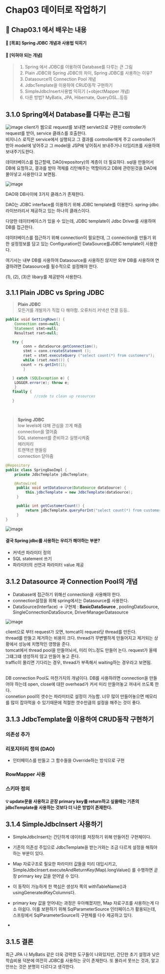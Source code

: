 # Chap03 데이터로 작업하기
## 📖 Chap03.1 에서 배우는 내용  
#### 🏁 [목표] Spring JDBC 개념과 사용법 익히기
#### 🏁 [익혀야 되는 개념]
> 1) Spring 에서 JDBC를 이용하여 Database를 다루는 큰 그림
> 2) Plain JDBC와 Spring JDBC의 차이, Spring JDBC를 사용하는 이유?
> 3) Datasource의 Connection Pool 개념
> 4) JdbcTemplate을 이용하여 CRUD동작 구현하기 
> 5) SimpleJdbcInsert사용법 익히기 (+objectMapper 개념)
> 6) 다른 방법? MyBatis, JPA, Hibernate, QueryDSL..등등 

## 3.1.0 Spring에서 Database를 다루는 큰그림
![image](https://user-images.githubusercontent.com/55049159/169668555-346e2b04-6c06-4f1e-9c26-3f8b308c4b75.png)
client가 웹으로 request를 보내면 servlet으로 구현된 controller가 request를 받아, service 클래스를 호출한다. <br> 
비지니스 로직은 service에서 실행되고 그 결과를 controller에게 주고 controller가 받아 model에 넣어주고 그 model을 JSP에 넣어줘서 보내주거나 타임리프를 사용하여 보내주기도한다.

데이터베이스를 접근할때, DAO(repository)의 계층이 더 필요하다. sql을 만들어서 DB에 요청하고, 결과를 받아 객체를 리턴해주는 역할이라고
DB에 관련된것을 DAO에 몰아넣고 사용한다고 보면됨. 

![image](https://user-images.githubusercontent.com/55049159/169668538-65d3d66e-739d-47ed-af38-8a1c2da0e364.png)

DAO와 DB사이에 3가지 클래스가 존재한다. <br> 

DAO는 JDBC interface를 이용하기 위해 JDBC template를 이용한다. spring-jdbc 라이브러리서 제공하고 있는 하나의 클래스이다. <br> 

다양한 데이터베이스가 있을 수 있는데, JDBC template이 Jdbc Driver를 사용하여 DB를 접근한다. <br> 

데이터베이스를 접근하기 위해 connection이 필요한데, 그 connection을 만들기 위한 설정정보를 담고 있는 Configuration인 DataSource를JDBC template이 사용한다. <br> 

여기서는 내부 DB를 사용하여 Datasource를 사용하진 않지만 외부 DB를 사용하여 연결하려면 Datasource를 필수적으로 설정해야 한다. <br>

(1), (2), (3)은 libary를 제공받아 사용한다. <br>

## 3.1.1 Plain JDBC vs Spring JDBC
> <b>Plain JDBC</b> <br>
> 모든거를 개발자가 직접 다 해야함. 오류처리 커낵션 연결 등등.. 

```java
public void GettingRows() {
    Connection conn=null;
    Statement stmt=null;
    Resultset rset=null;

   try {
        conn = dataSource.getConnection();
        stmt = conn.createStatement (); 
        rset = stmt.executeQuery ("select count(*) from customers");
        while (rset.next()) {
	   count = rs.getInt(1);
        }

   } catch (SQLException e) {
	LOGGER.error(e); throw e;
    }
   finally {
             //code to clean up resources
   }
```

<br>

> <b>Spring JDBC</b> <br> 
> low levels에 대해 관심을 끄게 해줌 <br>
> connection을 열어줌<br>
> SQL statement를 준비하고 실행시켜줌<br>
> 에러처리 <br>
> 트랜잭션 핸들링<br>
> connection 닫아줌

```java
@Repository
public class SpringDaoImpl {
    private JdbcTemplate jdbcTemplate;

    @Autowired
     public void setDataSource(DataSource dataSource) {
         this.jdbcTemplate = new JdbcTemplate(dataSource);
     }

     public int getCustomerCount() {
         return jdbcTemplate.queryForInt("select count(*) from customers");
     }
}
```

![image](https://user-images.githubusercontent.com/55049159/169668591-c044c9e1-0e96-4f6f-8907-1de1ebe186c9.png)

#### 결국 Spring jdbc를 사용하는 우리가 해야하는 부분?
- 커넥션 파라미터 정의
- SQL statement 쓰기
- 파라미터의 선언과 파라미터 value 제공

## 3.1.2 Datasource 과 Connection Pool의 개념

- Database에 접근하기 위해선 connection을 사용해야 한다. 
- connection설정을 위해 spring에서는 Datasource를 사용한다. 
- DataSource(Interface) -> 구현체 : <b> BasicDataSource </b>, poolingDataSource, SingleConnectionDataSource, DriverManagerDatasource

![image](https://user-images.githubusercontent.com/55049159/169668576-f7d01c6e-d0d2-4143-b7aa-b84a5c23b8ed.png)
 
client으로 부터 request가 오면, tomcat이 request당 thread를 만든다. <br>
thread를 만들고 제거하는 비용이 크다. thread가 무변별하게 만들어지고 제거되는 상황에서 성능에 치명적인 영향을 준다. <br>
tomcat에서 thread pool을 만들어놔서, 미리 어느정도 만들어 논다. request가 올때 그떄그떄 생성하지 않고 만들어 놓고 준다. <br>
traffic이 몰리면 기다리는 경우, thread가 부족해서 waiting하는 경우라고 보면됨. <br><br>

DB connection Pool도 마찬가지의 개념이다. DB를 사용하려면 connection을 만들어야 하는데 open, close에 대한 overhead가 커서 미리 만들어놓고 꺼내서 쓰도록 한다.<br>
connetion pool의 갯수는 파라미터로 설정이 가능함. 너무 많이 만들어놓으면 메모리를 많이 잡아먹을 수 있기때문에 적절한 갯수만큼의 설정을 해주는 것이 좋다. 


## 3.1.3 JdbcTemplate을 이용하여 CRUD동작 구현하기

### 의존성 추가

### 리포지터리 정의 (DAO) 
- 인터페이스를 만들고 그 함수들을 Override하는 방식으로 구현 

### RowMapper 사용 

### 스키마 정의 

#### 💡 update문을 사용하고 곧장 primary key를 return하고 싶을때는 기존의 jdbcTemplate을 사용하는 것보다 더 나은 방법이 존재한다. 

## 3.1.4 SimpleJdbcInsert 사용하기
- SimpleJdbcInsert는 간단하게 데이터를 저장하기 위해 만들어진 구현체이다.
- 기존의 의존성 주입으로 JdbcTemplate을 받는거와는 조금 다르게 설정을 해줘야 하는 부분이 있다.

- Map 자료구조로 필요한 파라미터 값들을 미리 대입시키고, SimpleJdbcInsert.executeAndReturnKey(Map).longValue() 를 수행하면 곧장 primary key 값을 얻어낼 수 있다.

- 이 동작이 가능하게 한 핵심은 생성자 쪽의 withTableName()과 usingGeneratedKeyColumns다.

- primary key 값을 얻어내는 과정은 우아해졌지만, Map 자료구조를 사용하는게 다소 아쉽다.
이를 보완하기 위해 SqlParameterSource 인터페이스가 활용되는데, 스프링에서 SqlParameterSource의 구현체를 다수 제공하고 있다.

- 
## 3.1.5 결론
최근 JPA 나 MyBatis 같은 더욱 강력한 도구들이 나와있지만, 간단한 초기 설정과 낮은 학습비용 덕분에 여전히 JDBC를 사용하는 곳이 존재한다. 또 몰라서 못쓰는 것과, 알고 안쓰는 것은 분명히 다르다고 생각한다. 
